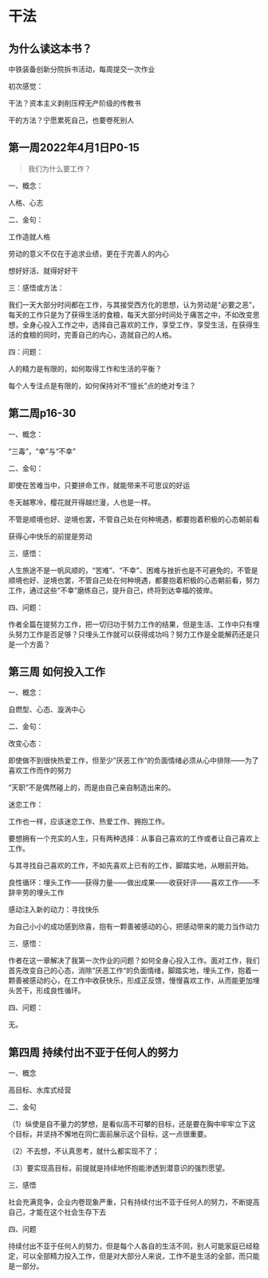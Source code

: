 # 干法

## 为什么读这本书？

中铁装备创新分院拆书活动，每周提交一次作业

初次感觉：

干法？资本主义剥削压榨无产阶级的传教书

干的方法？宁愿累死自己，也要卷死别人

## 第一周2022年4月1日P0-15

> 我们为什么要工作？

一、概念：

人格、心志

二、金句：

工作造就人格

劳动的意义不仅在于追求业绩，更在于完善人的内心

想好好活、就得好好干

三：感悟或方法：

我们一天大部分时间都在工作，与其接受西方化的思想，认为劳动是“必要之恶”，每天的工作只是为了获得生活的食粮，每天大部分时间处于痛苦之中，不如改变思想，全身心投入工作之中，选择自己喜欢的工作，享受工作，享受生活，在获得生活的食粮的同时，完善自己的内心，造就自己的人格。

四：问题：

人的精力是有限的，如何取得工作和生活的平衡？

每个人专注点是有限的，如何保持对不“擅长”点的绝对专注？



## 第二周p16-30

一、概念：

“三毒”，“幸”与“不幸”

二、金句：

即使在苦难当中，只要拼命工作，就能带来不可思议的好运

冬天越寒冷，樱花就开得越烂漫，人也是一样。

不管是顺境也好、逆境也罢，不管自己处在何种境遇，都要抱着积极的心态朝前看

获得心中快乐的前提是劳动

三、感悟：

人生旅途不是一帆风顺的，“苦难”、“不幸”、困难与挫折也是不可避免的，不管是顺境也好、逆境也罢，不管自己处在何种境遇，都要抱着积极的心态朝前看，努力工作，通过这些“不幸”磨练自己，提升自己，终将到达幸福的彼岸。

四、问题：

作者全篇在提努力工作，把一切归功于努力工作的结果，但是生活、工作中只有埋头努力工作是否足够？只埋头工作就可以获得成功吗？努力工作是全能解药还是只是一个方面？

## 第三周 如何投入工作

一、概念：

自燃型、心态、漩涡中心

二、金句：

改变心态：

即使做不到很快热爱工作，但至少”厌恶工作“的负面情绪必须从心中排除——为了喜欢工作而作的努力

“天职”不是偶然碰上的，而是由自己亲自制造出来的。

迷恋工作：

工作也一样，应该迷恋工作、热爱工作、拥抱工作。

要想拥有一个充实的人生，只有两种选择：从事自己喜欢的工作或者让自己喜欢上工作。

与其寻找自己喜欢的工作，不如先喜欢上已有的工作，脚踏实地，从眼前开始。

良性循环：埋头工作——获得力量——做出成果——收获好评——喜欢工作——不辞辛劳的埋头工作

感动注入新的动力：寻找快乐

为自己小小的成功感到欣喜，抱有一颗善被感动的心，把感动带来的能力当作动力

三、感悟：

作者在这一章解决了我第一次作业的问题？如何全身心投入工作。面对工作，我们首先改变自己的心态，消除”厌恶工作“的负面情绪，脚踏实地，埋头工作，抱着一颗善被感动的心，在工作中收获快乐，形成正反馈，慢慢喜欢工作，从而能更加埋头苦干，形成良性循环。

四、问题：

无。



## 第四周 **持续付出不亚于任何人的努力**

一、概念 

高目标、水库式经营

 二、金句 

（1）纵使是自不量力的梦想，是看似高不可攀的目标，还是要在胸中牢牢立下这个目标，并坚持不懈地在同仁面前展示这个目标，这一点很重要。

（2）不去想，不认真思考，就什么都实现不了； 

（3）要实现高目标，前提就是持续地怀抱能渗透到潜意识的强烈愿望。

 三、感悟 

社会充满竞争，企业内卷现象严重，只有持续付出不亚于任何人的努力，不断提高自己，才能在这个社会生存下去

 四、问题

持续付出不亚于任何人的努力，但是每个人各自的生活不同，别人可能家庭已经稳定，可以全部精力投入工作，但是对大部分人来说，工作不是生活的全部，而只能是一部分。
